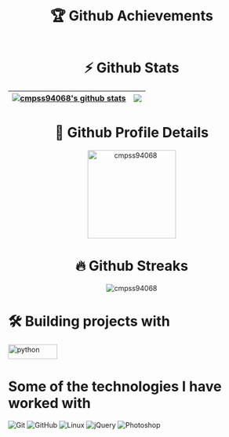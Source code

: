 <h1 align="center">🏆 Github Achievements</h1>

<p align="center"><img align="center" src="https://github-profile-trophy.vercel.app/?username=cmpss94068&theme=discord&column=3&margin-w=15&margin-h=15" alt="" /></p>

<h1 align="center">⚡ Github Stats</h1>

| <a href="https://github.com/anuraghazra/github-readme-stats"><img align="center" src="https://github-readme-stats.vercel.app/api?username=cmpss94068&show_icons=true&include_all_commits=true&theme=radical&hide_border=true" alt="cmpss94068's github stats" /></a> | <a href="https://github.com/anuraghazra/github-readme-stats"><img align="center" src="https://github-readme-stats.vercel.app/api/top-langs/?username=cmpss94068&layout=compact&theme=gruvbox&hide_border=true&langs_count=8" /></a> |
| ------------- | ------------- |

<h1 align="center">🔎 Github Profile Details</h1>
<p align="center"><img height="180em" src="https://github-profile-summary-cards.vercel.app/api/cards/profile-details?username=cmpss94068&theme=github_dark" alt="cmpss94068" align = "center"/></p>

<h1 align="center">🔥 Github Streaks</h1>
<p align="center"><img src="https://github-readme-streak-stats.herokuapp.com/?user=cmpss94068&theme=black-ice&hide_border=true&stroke=0000&background=0D1117&ring=e05397&fire=e05397&currStreakLabel=e05397" alt="cmpss94068" /></p>

 <h1 align="left">🛠️ Building projects with</h1>
 <p align="left">
 <a href="https://developer.mozilla.org/en-US/docs/Glossary/HTML5"><img src="https://img.shields.io/badge/-Python-000000?style=flat&logo=python" width="100" height="30" alt="python" /></a>

 
 <h1 align="left">Some of the technologies I have worked with</h1>
 
 ![Git](https://img.shields.io/badge/-Git-000000?style=flat&logo=git&logoColor=F05032)
 ![GitHub](https://img.shields.io/badge/-GitHub-000000?style=flat&logo=github&logoColor=FFFFFF)
 ![Linux](https://img.shields.io/badge/-Linux-000000?style=flat&logo=linux&logoColor=FCC624)
 ![jQuery](https://img.shields.io/badge/-jQuery-000000?style=flat&logo=jQuery&logoColor=0769AD)
 ![Photoshop](https://img.shields.io/badge/-Photoshop-000000?style=flat&logo=adobe-photoshop)

<!--
**cmpss94068/cmpss94068** is a ✨ _special_ ✨ repository because its `README.md` (this file) appears on your GitHub profile.

Here are some ideas to get you started:

- 🔭 I’m currently working on ...
- 🌱 I’m currently learning ...
- 👯 I’m looking to collaborate on ...
- 🤔 I’m looking for help with ...
- 💬 Ask me about ...
- 📫 How to reach me: ...
- 😄 Pronouns: ...
- ⚡ Fun fact: ...
-->
